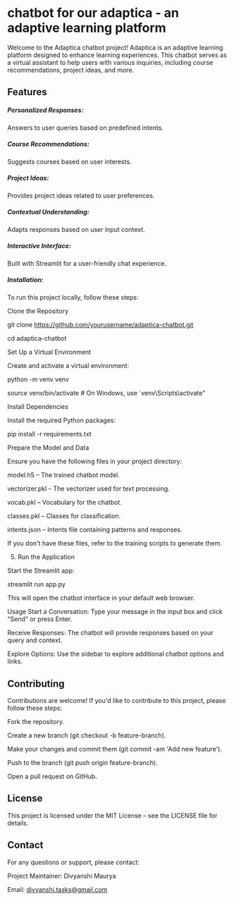 # chatbot for our adaptica - an adaptive learning platform

Welcome to the Adaptica chatbot project! Adaptica is an adaptive learning platform designed to enhance learning experiences. This chatbot serves as a virtual assistant to help users with various inquiries, including course recommendations, project ideas, and more.

## Features

##### Personalized Responses: 

Answers to user queries based on predefined intents.

##### Course Recommendations:

Suggests courses based on user interests.

##### Project Ideas:

Provides project ideas related to user preferences.

##### Contextual Understanding:

Adapts responses based on user input context.

##### Interactive Interface:

Built with Streamlit for a user-friendly chat experience.

##### Installation:

To run this project locally, follow these steps:

Clone the Repository

git clone https://github.com/yourusername/adaptica-chatbot.git

cd adaptica-chatbot

Set Up a Virtual Environment

Create and activate a virtual environment:

python -m venv venv

source venv/bin/activate  # On Windows, use `venv\Scripts\activate"

Install Dependencies
   
Install the required Python packages:

pip install -r requirements.txt

Prepare the Model and Data
   
Ensure you have the following files in your project directory:

model.h5 – The trained chatbot model.

vectorizer.pkl – The vectorizer used for text processing.

vocab.pkl – Vocabulary for the chatbot.

classes.pkl – Classes for classification.

intents.json – Intents file containing patterns and responses.

If you don't have these files, refer to the training scripts to generate them.

5. Run the Application
   
Start the Streamlit app:

streamlit run app.py

This will open the chatbot interface in your default web browser.

Usage
Start a Conversation: Type your message in the input box and click "Send" or press Enter.

Receive Responses: The chatbot will provide responses based on your query and context.

Explore Options: Use the sidebar to explore additional chatbot options and links.

## Contributing
Contributions are welcome! If you'd like to contribute to this project, please follow these steps:

Fork the repository.

Create a new branch (git checkout -b feature-branch).

Make your changes and commit them (git commit -am 'Add new feature').

Push to the branch (git push origin feature-branch).

Open a pull request on GitHub.

## License

This project is licensed under the MIT License – see the LICENSE file for details.

## Contact

For any questions or support, please contact:

Project Maintainer: Divyanshi Maurya

Email: divyanshi.tasks@gmail.com



